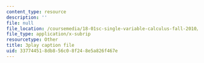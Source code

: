 ```yaml
---
content_type: resource
description: ''
file: null
file_location: /coursemedia/18-01sc-single-variable-calculus-fall-2010/337744518db856c08f248e5a826f467e_BSAA0akmPEU.vtt
file_type: application/x-subrip
resourcetype: Other
title: 3play caption file
uid: 33774451-8db8-56c0-8f24-8e5a826f467e
---
```

